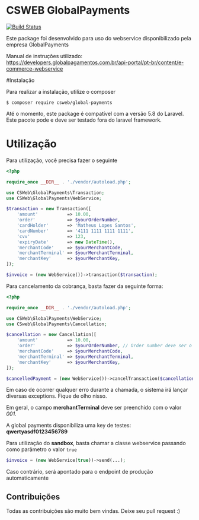 # CSWEB GlobalPayments

[![Build Status](https://travis-ci.org/ClubSystem-Softwares/global-payments.svg?branch=master)](https://travis-ci.org/ClubSystem-Softwares/global-payments)

Este package foi desenvolvido para uso do webservice
disponibilizado pela empresa GlobalPayments

Manual de instruções utilizado:
https://developers.globalpagamentos.com.br/api-portal/pt-br/content/e-commerce-webservice

#Instalação

Para realizar a instalação, utilize o composer

```shell
$ composer require csweb/global-payments
```

Até o momento, este package é compatível com a versão 5.8 do Laravel.
Este pacote pode e deve ser testado fora do laravel framework.

# Utilização

Para utilização, você precisa fazer o seguinte

```php
<?php

require_once __DIR__ . './vendor/autoload.php';

use CSWeb\GlobalPayments\Transaction;
use CSWeb\GlobalPayments\WebService;

$transaction = new Transaction([
    'amount'           => 10.00,
    'order'            => $yourOrderNumber,
    'cardHolder'       => 'Matheus Lopes Santos',
    'cardNumber'       => '4111 1111 1111 1111',
    'cvv'              => 123,
    'expiryDate'       => new DateTime(),
    'merchantCode'     => $yourMerchantCode,
    'merchantTerminal' => $yourMerchantTerminal,
    'merchantKey'      => $yourMerchantKey,
]);

$invoice = (new WebService())->transaction($transaction);
```

Para cancelamento da cobrança, basta fazer da seguinte forma:
```php
<?php

require_once __DIR__ . './vendor/autoload.php';

use CSWeb\GlobalPayments\WebService;
use CSweb\GlobalPayments\Cancellation;

$cancellation = new Cancellation([
    'amount'           => 10.00,
    'order'            => $yourOrderNumber, // Order number deve ser o mesmo enviado ao executar o pagamento
    'merchantCode'     => $yourMerchantCode,
    'merchantTerminal' => $yourMerchantTerminal,
    'merchantKey'      => $yourMerchantKey,
]);

$cancelledPayment = (new WebService())->cancelTransaction($cancellation);
```

Em caso de ocorrer qualquer erro durante a chamada, o sistema irá
lançar diversas exceptions. Fique de olho nisso.

Em geral, o campo __merchantTerminal__ deve ser preenchido com o valor
*001*.

A global payments disponibiliza uma key de testes: __qwertyasdf0123456789__

Para utilização do __sandbox__, basta chamar a classe webservice
passando como parâmetro o valor `true`

```php
$invoice = (new WebService(true))->send(...);
```

Caso contrário, será apontado para o endpoint de produção automaticamente

## Contribuições

Todas as contribuições são muito bem vindas. Deixe seu pull request :)
